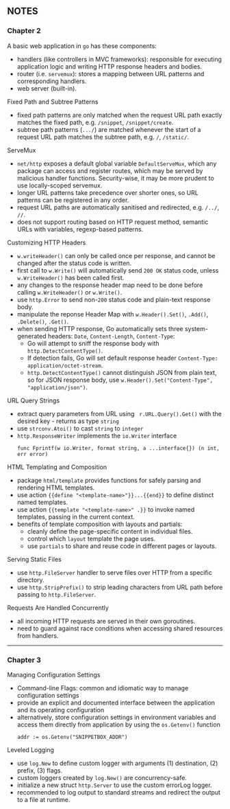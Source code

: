 ## NOTES

### Chapter 2
A basic web application in `go` has these components:
- handlers (like controllers in MVC frameworks): responsible for executing application logic and writing HTTP response headers and bodies.
- router (i.e. `servemux`): stores a mapping between URL patterns and corresponding handlers.
- web server (built-in).

Fixed Path and Subtree Patterns
- fixed path patterns are only matched when the request URL path exactly matches the fixed path, e.g. `/snippet`, `/snippet/create`.
- subtree path patterns (`.../`) are matched whenever the start of a request URL path matches the subtree path, e.g. `/`, `/static/`.

ServeMux
- `net/http` exposes a default global variable `DefaultServeMux`, which any package can access and register routes, which may be served by malicious handler functions. Security-wise, it may be more prudent to use locally-scoped servemux.
- longer URL patterns take precedence over shorter ones, so URL patterns can be registered in any order.
- request URL paths are automatically sanitised and redirected, e.g. `/../`, `//`.
- does not support routing based on HTTP request method, semantic URLs with variables, regexp-based patterns.

Customizing HTTP Headers
- `w.writeHeader()` can only be called once per response, and cannot be changed after the status code is written.
- first call to `w.Write()` will automatically send `200 OK` status code, unless `w.WriteHeader()` has been called first.
- any changes to the response header map need to be done before calling `w.WriteHeader()` or `w.Write()`.
- use `http.Error` to send non-`200` status code and plain-text response body.
- manipulate the reponse Header Map with `w.Header().Set()`, `.Add()`, `.Delete()`, `.Get()`.
- when sending HTTP response, Go automatically sets three system-generated headers: `Date`, `Content-Length`, `Content-Type`:
  - Go will attempt to sniff the response body with `http.DetectContentType()`.
  - If detection fails, Go will set default response header `Content-Type: application/octet-stream`.
  - `http.DetectContentType()` cannot distinguish JSON from plain text, so for JSON response body, use `w.Header().Set("Content-Type", "application/json")`.

URL Query Strings
- extract query parameters from URL using ` r.URL.Query().Get()` with the desired key - returns as type `string`
- use `strconv.Atoi()` to cast `string` to `integer`
- `http.ResponseWriter` implements the `io.Writer` interface
  ```
  func Fprintf(w io.Writer, format string, a ...interface{}) (n int, err error)
  ```

HTML Templating and Composition
- package `html/template` provides functions for safely parsing and rendering HTML templates.
- use action `{{define "<template-name>"}}...{{end}}` to define distinct named templates.
- use action `{{template "<template-name>" .}}` to invoke named templates, passing in the current context.
- benefits of template composition with layouts and partials:
  - cleanly define the page-specific content in individual files.
  - control which `layout` template the page uses.
  - use `partials` to share and reuse code in different pages or layouts.

Serving Static Files
- use `http.FileServer` handler to serve files over HTTP from a specific directory.
- use `http.StripPrefix()` to strip leading characters from URL path before passing to `http.FileServer`.

Requests Are Handled Concurrently
- all incoming HTTP requests are served in their own goroutines.
- need to guard against race conditions when accessing shared resources from handlers.

---

### Chapter 3
Managing Configuration Settings
- Command-line Flags: common and idiomatic way to manage configuration settings
- provide an explicit and documented interface between the application and its operating configuration
- alternatively, store configuration settings in environment variables and access them directly from application by using the `os.Getenv()` function
  ```
  addr := os.Getenv("SNIPPETBOX_ADDR")
  ```

Leveled Logging
- use `log.New` to define custom logger with arguments (1) destination, (2) prefix, (3) flags.
- custom loggers created by `log.New()` are concurrency-safe.
- initialize a new struct `http.Server` to use the custom errorLog logger.
- recommended to log output to standard streams and redirect the output to a file at runtime.
